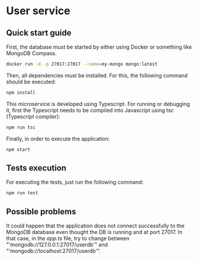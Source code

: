 # User service

## Quick start guide

First, the database must be started by either using Docker or something like MongoDB Compass.

```sh
docker run -d -p 27017:27017 --name=my-mongo mongo:latest
```

Then, all dependencies must be installed. For this, the following command should be executed:

```sh
npm install
```

This microservice is developed using Typescript. For running or debugging it, first the Typescript needs to be compiled into Javascript using tsc (Typescript compiler):

```sh
npm run tsc
```

Finally, in order to execute the application:

```sh
npm start
```

## Tests execution

For executing the tests, just run the following command:

```sh
npm run test
```

## Possible problems

It could happen that the application does not connect successfully to the MongoDB database even thought the DB is running and at port 27017. In that case, in the _app.ts_ file, try to change between "'mongodb://127.0.0.1:27017/userdb'" and "'mongodb://localhost:27017/userdb'".
